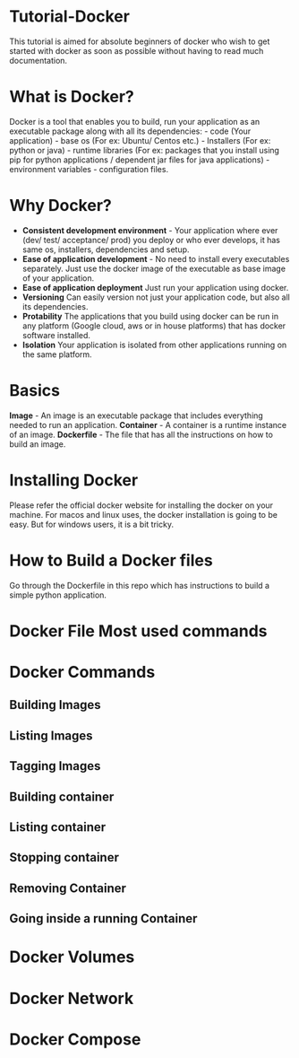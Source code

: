 # Tutorial-Docker
This tutorial is aimed for absolute beginners of docker who wish to get started with docker as soon as possible without having to read much documentation.

# What is Docker?
Docker is a tool that enables you to build, run your application as an executable package along with all its dependencies:
        - code (Your application)
        - base os (For ex: Ubuntu/ Centos etc.)
        - Installers (For ex: python or java)
        - runtime libraries (For ex: packages that you install using pip for python applications / dependent jar files for java applications)
        - environment variables
        - configuration files.

# Why Docker?
- **Consistent development environment** - Your application where ever (dev/ test/ acceptance/ prod) you deploy or who ever develops, it has same os, installers, dependencies and setup.
- **Ease of application development** - No need to install every executables separately. Just use the docker image of the executable as base image of your application.
- **Ease of application deployment** Just run your application using docker.
- **Versioning** Can easily version not just your application code, but also all its dependencies.
- **Protability** The applications that you build using docker can be run in any platform (Google cloud, aws or in house platforms) that has docker software installed.
- **Isolation** Your application is isolated from other applications running on the same platform.

# Basics
**Image** \- An image is an executable package that includes everything needed to run an application.
**Container** \- A container is a runtime instance of an image.
**Dockerfile** \- The file that has all the instructions on how to build an image.

# Installing Docker
Please refer the official docker website for installing the docker on your machine.
For macos and linux uses, the docker installation is going to be easy.
But for windows users, it is a bit tricky.

# How to Build a Docker files
Go through the Dockerfile in this repo which has instructions to build a simple python application.

# Docker File Most used commands


# Docker Commands
## Building Images

## Listing Images

## Tagging Images

## Building container

## Listing container

## Stopping container

## Removing Container

## Going inside a running Container

# Docker Volumes

# Docker Network

# Docker Compose
